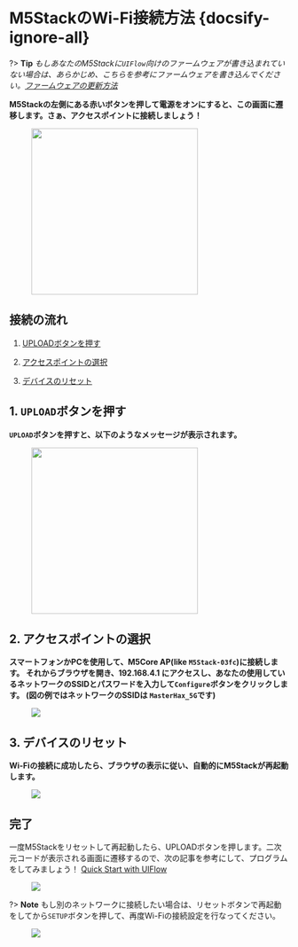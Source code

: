 # M5StackのWi-Fi接続方法 {docsify-ignore-all}



?> **Tip** *もしあなたのM5Stackに`UIFlow`向けのファームウェアが書き込まれていない場合は、あらかじめ、こちらを参考にファームウェアを書き込んでください。[ファームウェアの更新方法](ja/related_documents/how_to_burn_firmware)*

**M5Stackの左側にある赤いボタンを押して電源をオンにすると、この画面に遷移します。さぁ、アクセスポイントに接続しましょう！**

<figure>
    <img src="assets/img/getting_started_pics/m5stack_core/get_started_with_uiflow/core_home_page.png" width="300">
</figure>

## 接続の流れ

1. [UPLOADボタンを押す](#press-upload-button)

2. [アクセスポイントの選択](#select-networkable-ap)

3. [デバイスのリセット](#reset-your-device)

## 1. `UPLOAD`ボタンを押す

**`UPLOAD`ボタンを押すと、以下のようなメッセージが表示されます。**

<figure>
    <img src="assets/img/getting_started_pics/m5stack_core/get_started_with_uiflow/uiflow_01.jpg" width="300">
</figure>

## 2. アクセスポイントの選択

**スマートフォンかPCを使用して、M5Core AP(like `M5Stack-03fc`)に接続します。 それからブラウザを開き、192.168.4.1 にアクセスし、あなたの使用しているネットワークのSSIDとパスワードを入力して`Configure`ボタンをクリックします。 (図の例ではネットワークのSSIDは `MasterHax_5G`です)**

<figure>
    <img src="assets/img/getting_started_pics/m5stack_core/get_started_with_uiflow/input_wifi_password.png">
</figure>

## 3. デバイスのリセット

**Wi-Fiの接続に成功したら、ブラウザの表示に従い、自動的にM5Stackが再起動します。**

<figure>
    <img src="assets/img/getting_started_pics/m5stack_core/get_started_with_uiflow/connect_wifi_successfully.png">
</figure>

## 完了

一度M5Stackをリセットして再起動したら、UPLOADボタンを押します。二次元コードが表示される画面に遷移するので、次の記事を参考にして、プログラムをしてみましょう！ [Quick Start with UIFlow](ja/quick_start/m5core/m5stack_core_get_started_MicroPython)

<figure>
    <img src="assets/img/getting_started_pics/m5stack_core/get_started_with_uiflow/apikey.jpg">
</figure>

?> **Note** もし別のネットワークに接続したい場合は、リセットボタンで再起動をしてから`SETUP`ボタンを押して、再度Wi-Fiの接続設定を行なってください。

<figure>
    <img src="assets/img/getting_started_pics/m5stack_core/get_started_with_uiflow/change_wifi.jpg">
</figure>